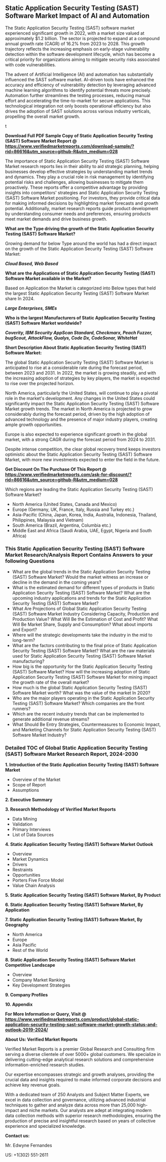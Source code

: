 <h2>Static Application Security Testing (SAST) Software Market Impact of AI and Automation</h2><p>The Static Application Security Testing (SAST) software market experienced significant growth in 2022, with a market size valued at approximately $1.2 billion. The sector is projected to expand at a compound annual growth rate (CAGR) of 16.2% from 2023 to 2028. This growth trajectory reflects the increasing emphasis on early-stage vulnerability detection within the software development lifecycle, which has become a critical priority for organizations aiming to mitigate security risks associated with code vulnerabilities.</p><p>The advent of Artificial Intelligence (AI) and automation has substantially influenced the SAST software market. AI-driven tools have enhanced the accuracy and efficiency of vulnerability detection by leveraging advanced machine learning algorithms to identify potential threats more precisely. Automation further streamlines the testing processes, reducing manual effort and accelerating the time-to-market for secure applications. This technological integration not only boosts operational efficiency but also drives the adoption of SAST solutions across various industry verticals, propelling the overall market growth.</p>t</p><p id="" class=""><strong>Download Full PDF Sample Copy of Static Application Security Testing (SAST) Software Market Report @ <a href="https://www.verifiedmarketreports.com/download-sample/?rid=86616&utm_source=github-R&utm_medium=028" target="_blank">https://www.verifiedmarketreports.com/download-sample/?rid=86616&utm_source=github-R&utm_medium=028</a></strong></p><p>The importance of&nbsp;Static Application Security Testing (SAST) Software Market research reports lies in their ability to aid strategic planning, helping businesses develop effective strategies by understanding market trends and dynamics. They play a crucial role in risk management by identifying potential risks and challenges, allowing businesses to mitigate them proactively. These reports offer a competitive advantage by providing insights into competitors' strategies and Static Application Security Testing (SAST) Software Market positioning. For investors, they provide critical data for making informed decisions by highlighting market forecasts and growth potential. Additionally, market research reports guide product development by understanding consumer needs and preferences, ensuring products meet market demands and drive business growth.</p><p><strong>What are the&nbsp;Type driving the growth of the Static Application Security Testing (SAST) Software Market?</strong></p><p id="" class="">Growing demand for below Type around the world has had a direct impact on the growth of the Static Application Security Testing (SAST) Software Market:</p><em><strong>Cloud Based, Web Based</strong></em></p><strong>What are the&nbsp;Applications&nbsp;of Static Application Security Testing (SAST) Software Market available in the Market?</strong></p><p id="" class="">Based on Application the Market is categorized into Below types that held the largest Static Application Security Testing (SAST) Software Market share In 2024.</p><em><strong>Large Enterprises, SMEs</strong></em></p><strong>Who is the largest Manufacturers of Static Application Security Testing (SAST) Software Market worldwide?</strong></p><p><em><strong>Coverity, IBM Security AppScan Standard, Checkmarx, Peach Fuzzer, bugScout, AttackFlow, Qualys, Code Dx, CodeSonar, WhiteHat</strong></em></p><p id="" class=""><strong>Short Description About Static Application Security Testing (SAST) Software Market:</strong></p><p>The global Static Application Security Testing (SAST) Software Market is anticipated to rise at a considerable rate during the forecast period, between 2023 and 2031. In 2022, the market is growing steadily, and with the increasing adoption of strategies by key players, the market is expected to rise over the projected horizon.</p><p>North America, particularly the United States, will continue to play a pivotal role in the market's development. Any changes in the United States could significantly impact the Static Application Security Testing (SAST) Software Market growth trends. The market in North America is projected to grow considerably during the forecast period, driven by the high adoption of advanced technology and the presence of major industry players, creating ample growth opportunities.</p><p>Europe is also expected to experience significant growth in the global market, with a strong CAGR during the forecast period from 2024 to 2031.</p><p>Despite intense competition, the clear global recovery trend keeps investors optimistic about the Static Application Security Testing (SAST) Software Market, with more new investments expected to enter the field in the future.</p><p id="" class=""><strong>Get Discount On The Purchase Of This Report @ <a href="https://www.verifiedmarketreports.com/ask-for-discount/?rid=86616&utm_source=github-R&utm_medium=028" target="_blank">https://www.verifiedmarketreports.com/ask-for-discount/?rid=86616&utm_source=github-R&utm_medium=028</a></strong></p>Which regions are leading the Static Application Security Testing (SAST) Software Market?</p><ul><li>North America (United States, Canada and Mexico)</li><li>Europe (Germany, UK, France, Italy, Russia and Turkey etc.)</li><li>Asia-Pacific (China, Japan, Korea, India, Australia, Indonesia, Thailand, Philippines, Malaysia and Vietnam)</li><li>South America (Brazil, Argentina, Columbia etc.)</li><li>Middle East and Africa (Saudi Arabia, UAE, Egypt, Nigeria and South Africa)</li></ul><h3 id="" class="">This Static Application Security Testing (SAST) Software Market Research/Analysis Report Contains Answers to your following Questions</h3><ul><li>What are the global trends in the Static Application Security Testing (SAST) Software Market? Would the market witness an increase or decline in the demand in the coming years?</li><li>What is the estimated demand for different types of products in Static Application Security Testing (SAST) Software Market? What are the upcoming industry applications and trends for the Static Application Security Testing (SAST) Software Market?</li><li>What Are Projections of Global Static Application Security Testing (SAST) Software Market Industry Considering Capacity, Production and Production Value? What Will Be the Estimation of Cost and Profit? What Will Be Market Share, Supply and Consumption? What about imports and Export?</li><li>Where will the strategic developments take the industry in the mid to long-term?</li><li>What are the factors contributing to the final price of Static Application Security Testing (SAST) Software Market? What are the raw materials used for Static Application Security Testing (SAST) Software Market manufacturing?</li><li>How big is the opportunity for the Static Application Security Testing (SAST) Software Market? How will the increasing adoption of Static Application Security Testing (SAST) Software Market for mining impact the growth rate of the overall market?</li><li>How much is the global Static Application Security Testing (SAST) Software Market worth? What was the value of the market In 2020?</li><li>Who are the major players operating in the Static Application Security Testing (SAST) Software Market? Which companies are the front runners?</li><li>Which are the recent industry trends that can be implemented to generate additional revenue streams?</li><li>What Should Be Entry Strategies, Countermeasures to Economic Impact, and Marketing Channels for Static Application Security Testing (SAST) Software Market Industry?</li></ul><h3 id="" class="">Detailed TOC of Global Static Application Security Testing (SAST) Software Market Research Report, 2024-2030</h3><p id="" class=""><strong>1. Introduction of the Static Application Security Testing (SAST) Software Market</strong></p><ul><li>Overview of the Market</li><li>Scope of Report</li><li>Assumptions</li></ul><p id="" class=""><strong>2. Executive Summary</strong></p><p id="" class=""><strong>3. Research Methodology of Verified Market Reports</strong></p><ul><li>Data Mining</li><li>Validation</li><li>Primary Interviews</li><li>List of Data Sources</li></ul><p id="" class=""><strong>4. Static Application Security Testing (SAST) Software Market Outlook</strong></p><ul><li>Overview</li><li>Market Dynamics</li><li>Drivers</li><li>Restraints</li><li>Opportunities</li><li>Porters Five Force Model</li><li>Value Chain Analysis</li></ul><p id="" class=""><strong>5. Static Application Security Testing (SAST) Software Market, By Product</strong></p><p id="" class=""><strong>6. Static Application Security Testing (SAST) Software Market, By Application</strong></p><p id="" class=""><strong>7. Static Application Security Testing (SAST) Software Market, By Geography</strong></p><ul><li>North America</li><li>Europe</li><li>Asia Pacific</li><li>Rest of the World</li></ul><p id="" class=""><strong>8. Static Application Security Testing (SAST) Software Market Competitive Landscape</strong></p><ul><li>Overview</li><li>Company Market Ranking</li><li>Key Development Strategies</li></ul><p id="" class=""><strong>9. Company Profiles</strong></p><p id="" class=""><strong>10. Appendix</strong></p><p id="" class=""><strong>For More Information or Query, Visit @ <a href="https://www.verifiedmarketreports.com/product/global-static-application-security-testing-sast-software-market-growth-status-and-outlook-2019-2024/" target="_blank">https://www.verifiedmarketreports.com/product/global-static-application-security-testing-sast-software-market-growth-status-and-outlook-2019-2024/</a></strong></p><p id="" class=""><strong>About Us: Verified Market Reports</strong></p><p id="" class="">Verified Market Reports is a premier Global Research and Consulting firm serving a diverse clientele of over 5000+ global customers. We specialize in delivering cutting-edge analytical research solutions and comprehensive information-enriched research studies.</p><p id="" class="">Our expertise encompasses strategic and growth analyses, providing the crucial data and insights required to make informed corporate decisions and achieve key revenue goals.</p><p id="" class="">With a dedicated team of 250 Analysts and Subject Matter Experts, we excel in data collection and governance, utilizing advanced industrial techniques to gather and analyze data across more than 25,000 high-impact and niche markets. Our analysts are adept at integrating modern data collection methods with superior research methodologies, ensuring the production of precise and insightful research based on years of collective experience and specialized knowledge.</p><p id="" class=""><strong>Contact us:</strong></p><p id="" class="">Mr. Edwyne Fernandes</p><p id="" class="">US: +1(302) 551-2611</p>